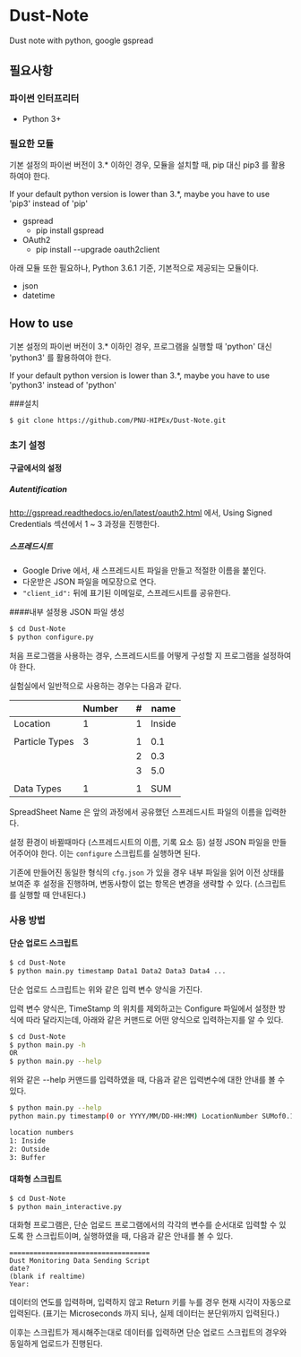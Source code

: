 # Dust-Note
Dust note with python, google gspread

## 필요사항

### 파이썬 인터프리터
* Python 3+

### 필요한 모듈
기본 설정의 파이썬 버전이 3.* 이하인 경우, 모듈을 설치할 때, pip 대신 pip3 를 활용하여야 한다.

If your default python version is lower than 3.*, maybe you have to use 'pip3' instead of 'pip'

* gspread
	* pip install gspread
* OAuth2
	* pip install --upgrade oauth2client

아래 모듈 또한 필요하나, Python 3.6.1 기준, 기본적으로 제공되는 모듈이다.

* json
* datetime



## How to use
기본 설정의 파이썬 버전이 3.* 이하인 경우, 프로그램을 실행할 때 'python' 대신 'python3' 를 활용하여야 한다.

If your default python version is lower than 3.*, maybe you have to use 'python3' instead of 'python'

###설치

```bash
$ git clone https://github.com/PNU-HIPEx/Dust-Note.git
```

### 초기 설정
#### 구글에서의 설정
##### Autentification
<http://gspread.readthedocs.io/en/latest/oauth2.html>
에서, Using Signed Credentials 섹션에서 1 ~ 3 과정을 진행한다.

##### 스프레드시트
* Google Drive 에서, 새 스프레드시트 파일을 만들고 적절한 이름을 붙인다.
* 다운받은 JSON 파일을 메모장으로 연다.
* ``"client_id":`` 뒤에 표기된 이메일로, 스프레드시트를 공유한다.

####내부 설정용 JSON 파일 생성
```bash
$ cd Dust-Note
$ python configure.py
```
처음 프로그램을 사용하는 경우, 스프레드시트를 어떻게 구성할 지 프로그램을 설정하여야 한다.

실험실에서 일반적으로 사용하는 경우는 다음과 같다.

|                | Number |   | # | name   |
|----------------|--------|---|---|--------|
| Location       | 1      |   | 1 | Inside |
|                |        |   |   |        |
| Particle Types | 3      |   | 1 | 0.1    |
|                |        |   | 2 | 0.3    |
|                |        |   | 3 | 5.0    |
|                |        |   |   |        |
| Data Types     | 1      |   | 1 | SUM    |

SpreadSheet Name 은 앞의 과정에서 공유했던 스프레드시트 파일의 이름을 입력한다.

설정 환경이 바뀔때마다 (스프레드시트의 이름, 기록 요소 등) 설정 JSON 파일을 만들어주어야 한다. 이는 ```configure``` 스크립트를 실행하면 된다.

기존에 만들어진 동일한 형식의 ```cfg.json``` 가 있을 경우 내부 파일을 읽어 이전 상태를 보여준 후 설정을 진행하며, 변동사항이 없는 항목은 변경을 생략할 수 있다. (스크립트를 실행할 때 안내된다.)



### 사용 방법
#### 단순 업로드 스크립트
```bash
$ cd Dust-Note
$ python main.py timestamp Data1 Data2 Data3 Data4 ...
```
단순 업로드 스크립트는 위와 같은 입력 변수 양식을 가진다.

입력 변수 양식은, TimeStamp 의 위치를 제외하고는 Configure 파일에서 설정한 방식에 따라 달라지는데, 아래와 같은 커맨드로 어떤 양식으로 입력하는지를 알 수 있다.

```bash
$ cd Dust-Note
$ python main.py -h
OR
$ python main.py --help
```

위와 같은 --help 커맨드를 입력하였을 때, 다음과 같은 입력변수에 대한 안내를 볼 수 있다.

```bash
$ python main.py --help
python main.py timestamp(0 or YYYY/MM/DD-HH:MM) LocationNumber SUMof0.1um SUMof0.3um SUMof5.0um

location numbers
1: Inside
2: Outside
3: Buffer
```


#### 대화형 스크립트
```bash
$ cd Dust-Note
$ python main_interactive.py
```

대화형 프로그램은, 단순 업로드 프로그램에서의 각각의 변수를 순서대로 입력할 수 있도록 한 스크립트이며, 실행하였을 때, 다음과 같은 안내를 볼 수 있다.

```
===================================
Dust Monitoring Data Sending Script
date?
(blank if realtime)
Year:
```
데이터의 연도를 입력하며, 입력하지 않고 Return 키를 누를 경우 현재 시각이 자동으로 입력된다. (표기는 Microseconds 까지 되나, 실제 데이터는 분단위까지 입력된다.)

이후는 스크립트가 제시해주는대로 데이터를 입력하면 단순 업로드 스크립트의 경우와 동일하게 업로드가 진행된다.
